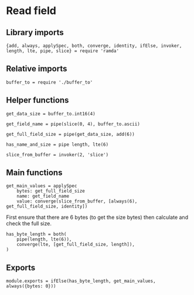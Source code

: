 # Read field

## Library imports

	{add, always, applySpec, both, converge, identity, ifElse, invoker, length, lte, pipe, slice} = require 'ramda'


## Relative imports

	buffer_to = require './buffer_to'


## Helper functions

	get_data_size = buffer_to.int16(4)

	get_field_name = pipe(slice(0, 4), buffer_to.ascii)

	get_full_field_size = pipe(get_data_size, add(6))

	has_name_and_size = pipe length, lte(6)

	slice_from_buffer = invoker(2, 'slice')


## Main functions

	get_main_values = applySpec
		bytes: get_full_field_size
		name: get_field_name
		value: converge(slice_from_buffer, [always(6), get_full_field_size, identity])


First ensure that there are 6 bytes (to get the size bytes) then calculate and check the full size.

	has_byte_length = both(
		pipe(length, lte(6)),
		converge(lte, [get_full_field_size, length]),
	)


## Exports

	module.exports = ifElse(has_byte_length, get_main_values, always({bytes: 0}))

